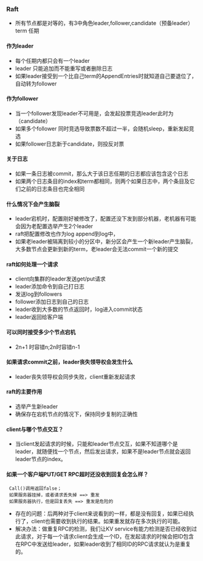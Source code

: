 ### Raft
-
    所有节点都是对等的，有3中角色leader,follower,candidate（预备leader）
    term 任期
    
#### 作为leader
- 每个任期内都只会有一个leader
- leader 只能追加而不能重写或者删除日志
- 如果leader接受到一个比自己term的AppendEntries时就知道自己要退位了，自动转为follower

#### 作为follower
- 当一个follower发现leader不可用是，会发起投票竞选leader此时为（candidate）
- 如果多个follower 同时竞选导致票数不超过一半，会随机sleep，重新发起竞选
- 如果follower日志新于candidate，则投反对票

#### 关于日志
- 如果一条日志被commit，那么大于该日志任期的日志都应该包含这个日志
- 如果两个日志条目的index和term都相同，则两个如果日志中，两个条目及它们之前的日志条目也完全相同

#### 什么情况下会产生脑裂

- leader宕机时，配置刚好被修改了，配置还没下发到部分机器，老机器有可能会因为老配置选举产生2个leader
- raft把配置修改也作为log append到log中，
- 如果老leader被隔离到较小的分区中，新分区会产生一个新leader产生脑裂，大多数节点会更新到新的term，老leader会无法commit一个新的提交

#### raft如何处理一个请求

- client向集群的leader发送get/put请求
- leader添加命令到自己打日志
- 发送log到followers
- follower添加日志到自己的日志
- leader收到大多数的节点返回时，log进入commit状态
- leader返回给客户端

#### 可以同时接受多少个节点宕机

- 2n+1 时容错n;2n时容错n-1

#### 如果请求commit之前，leader丧失领导权会发生什么

- leader丧失领导权会同步失败，client重新发起请求

#### raft的主要作用

- 选举产生新leader
- 确保存在宕机节点的情况下，保持同步复制的正确性

#### client与哪个节点交互？

 - 当client发起请求的时候，只能和leader节点交互，如果不知道哪个是leader，就随便找一个节点，然后发出请求，如果不是leader节点就会返回leader节点的index。

#### 如果一个客户端PUT/GET RPC超时还没收到回复会怎么样？
     Call()调用返回false；
     如果服务器挂掉，或者请求丢失掉 ==> 重发
     如果服务器执行，但是回复丢失 ==> 重发是危险的

-  存在的问题：后两种对于client来说看到的一样，都是没有回复，如果已经执行了，client也需要收到执行的结果。如果重发就存在多次执行的可能。  
- 解决办法：做重复RPC的检测，我们让KV service有能力检测是否已经收到过此请求，对于每一个请求client会生成一个ID，在发起请求的时候会把ID包含在RPC中发送给leader，如果leader收到了相同ID的RPC请求就认为是重复的。
